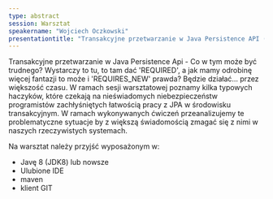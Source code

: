 ```yaml
---
type: abstract
session: Warsztat
speakername: "Wojciech Oczkowski"
presentationtitle: "Transakcyjne przetwarzanie w Java Persistence API (JPA)"
---
```


Transakcyjne przetwarzanie w Java Persistence Api  - Co w tym może być trudnego? Wystarczy to tu, to tam dać 'REQUIRED', a jak mamy odrobinę więcej fantazji to może i 'REQUIRES_NEW' prawda? Będzie działać... przez większość czasu. W ramach sesji warsztatowej poznamy kilka typowych haczyków, które czekają na nieświadomych niebezpieczeństw programistów zachłyśniętych łatwością pracy z JPA w środowisku transakcyjnym. W ramach wykonywanych ćwiczeń przeanalizujemy te problematyczne sytuacje by z większą świadomością zmagać się z nimi w naszych rzeczywistych systemach.

Na warsztat należy przyjść wyposażonym w:
* Javę 8 (JDK8) lub nowsze
* Ulubione IDE
* maven
* klient GIT